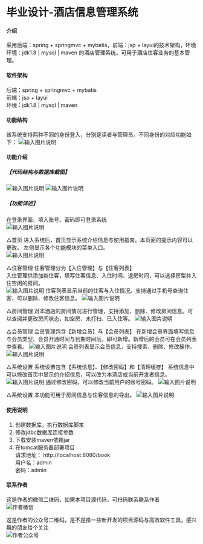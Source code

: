 # 毕业设计-酒店信息管理系统

#### 介绍
采用后端：spring + springmvc + mybatis，前端：jsp + layui的技术架构，环境环境：jdk1.8 | mysql | maven 的酒店管理系统。可用于酒店住客业务的基本管理。


#### 软件架构
后端：spring + springmvc + mybatis  
前端：jsp + layui  
环境：jdk1.8 | mysql | maven  

#### 功能结构
该系统支持两种不同的身份登入，分别是读者与管理员。不同身份的对应功能如下：
![输入图片说明](image.png)

#### 功能介绍
##### 【代码结构与数据库截图】
![输入图片说明](image1.png)
![输入图片说明](image2.png)

##### 【功能详述】 
在登录界面，填入账号、密码即可登录系统  
![输入图片说明](image3.png)


△首页
进入系统后，首页显示系统介绍信息与使用指南。本页面的提示内容可以更改。 
左侧显示各个功能模块的菜单入口。  
![输入图片说明](image4.png)


△住客管理
住客管理分为【入住管理】与【住客列表】  
入住管理供添加新住客，填写住客信息、入住时间、退房时间，可以选择房型并入住空闲的房间。  
![输入图片说明](image5.png)
住客列表显示当前的住客与入住情况。支持通过手机号查询住客，可以删除、修改住客信息。
![输入图片说明](image6.png)


△房间管理
对本酒店的房间情况进行管理，支持添加、删除、修改房间信息。可以查阅并更改房间状态，如空房、未打扫、已入住等。
![输入图片说明](image7.png)


△会员管理
会员管理包含【新增会员】与【会员列表】
在新增会员界面填写信息与会员类型、会员开通时间与到期时间后，即可新增。新增后的会员可在会员列表中查看。
![输入图片说明](image8.png)
会员列表显示会员信息，支持搜索、删除、修改操作。
![输入图片说明](image9.png)


△系统设置
系统设置包含【系统信息】、【修改密码】和【清理缓存】
系统信息中可以修改首页中显示的介绍信息，可以改为本酒店或当前开发者信息。
![输入图片说明](image10.png)
通过修改密码，可以修改当前用户的账号密码。
![输入图片说明](image11.png)


△系统设置
本功能可用于房间信息与住客信息的导出。
![输入图片说明](image12.png)

#### 使用说明
1. 创建数据库，执行数据库脚本
2. 修改jdbc数据库连接参数
3. 下载安装maven依赖jar
4. 在tomcat服务器部署项目  
    请求地址： http://localhost:8080/book    
    用户名：admin  
    密码：admin  

#### 联系作者
这是作者的微信二维码，如需本项目源代码，可扫码联系联系作者  
![作者微信](xunmaw001.jpg)

这是作者的公众号二维码，是不是推一些新开发的项目源码与高效软件工具，感兴趣的朋友给个关注  
![作者公众号](xunmaw%E5%85%AC%E4%BC%97%E5%8F%B7.jpg)
